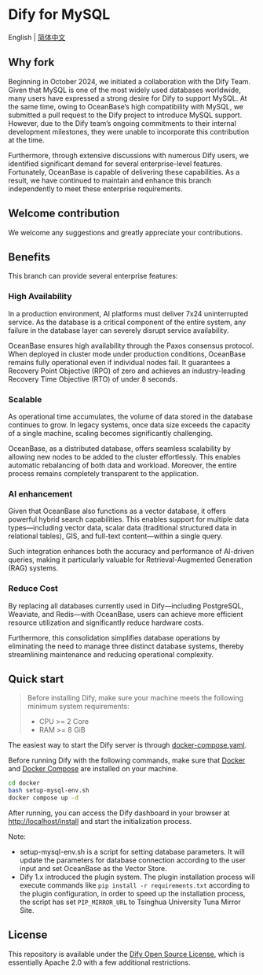 # Dify for MySQL

English | [简体中文](README_CN.md)

## Why fork

Beginning in October 2024, we initiated a collaboration with the Dify Team. Given that MySQL is one of the most widely used databases worldwide, many users have expressed a strong desire for Dify to support MySQL. At the same time, owing to OceanBase’s high compatibility with MySQL, we submitted a pull request to the Dify project to introduce MySQL support. However, due to the Dify team’s ongoing commitments to their internal development milestones, they were unable to incorporate this contribution at the time.

Furthermore, through extensive discussions with numerous Dify users, we identified significant demand for several enterprise-level features. Fortunately, OceanBase is capable of delivering these capabilities. As a result, we have continued to maintain and enhance this branch independently to meet these enterprise requirements.

## Welcome contribution
We welcome any suggestions and greatly appreciate your contributions.

## Benefits
This branch can provide several enterprise features:
### High Availability
In a production environment, AI platforms must deliver 7x24 uninterrupted service. As the database is a critical component of the entire system, any failure in the database layer can severely disrupt service availability.

OceanBase ensures high availability through the Paxos consensus protocol. When deployed in cluster mode under production conditions, OceanBase remains fully operational even if individual nodes fail. It guarantees a Recovery Point Objective (RPO) of zero and achieves an industry-leading Recovery Time Objective (RTO) of under 8 seconds.

### Scalable
As operational time accumulates, the volume of data stored in the database continues to grow. In legacy systems, once data size exceeds the capacity of a single machine, scaling becomes significantly challenging.

OceanBase, as a distributed database, offers seamless scalability by allowing new nodes to be added to the cluster effortlessly. This enables automatic rebalancing of both data and workload. Moreover, the entire process remains completely transparent to the application.

### AI enhancement
Given that OceanBase also functions as a vector database, it offers powerful hybrid search capabilities. This enables support for multiple data types—including vector data, scalar data (traditional structured data in relational tables), GIS, and full-text content—within a single query.

Such integration enhances both the accuracy and performance of AI-driven queries, making it particularly valuable for Retrieval-Augmented Generation (RAG) systems.

### Reduce Cost
By replacing all databases currently used in Dify—including PostgreSQL, Weaviate, and Redis—with OceanBase, users can achieve more efficient resource utilization and significantly reduce hardware costs.

Furthermore, this consolidation simplifies database operations by eliminating the need to manage three distinct database systems, thereby streamlining maintenance and reducing operational complexity.


## Quick start

> Before installing Dify, make sure your machine meets the following minimum system requirements:
>
> - CPU >= 2 Core
> - RAM >= 8 GiB

The easiest way to start the Dify server is through [docker-compose.yaml](docker/docker-compose.yaml). 

Before running Dify with the following commands, make sure that [Docker](https://docs.docker.com/get-docker/) and [Docker Compose](https://docs.docker.com/compose/install/) are installed on your machine.

```bash
cd docker
bash setup-mysql-env.sh
docker compose up -d
```

After running, you can access the Dify dashboard in your browser at [http://localhost/install](http://localhost/install) and start the initialization process.

Note:
- setup-mysql-env.sh is a script for setting database parameters. It will update the parameters for database connection according to the user input and set OceanBase as the Vector Store.
- Dify 1.x introduced the plugin system. The plugin installation process will execute commands like `pip install -r requirements.txt` according to the plugin configuration, in order to speed up the installation process, the script has set `PIP_MIRROR_URL` to Tsinghua University Tuna Mirror Site. 


## License

This repository is available under the [Dify Open Source License](LICENSE), which is essentially Apache 2.0 with a few additional restrictions.
